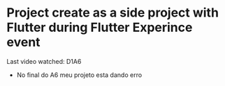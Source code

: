 # Project create as a side project with Flutter during Flutter Experince event

Last video watched: D1A6
- No final do A6 meu projeto esta dando erro